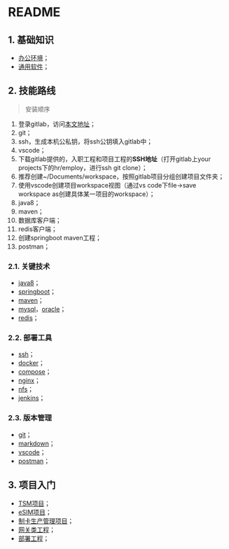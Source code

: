 # README

## 1. 基础知识

- [办公环境](../基础知识/办公环境.md)；
- [通用软件](../基础知识/通用软件.md)；

## 2. 技能路线

> 安装顺序

1. 登录gitlab，访问[本文地址](http://10.1.14.6:5080/h-r/employ/-/tree/main/入职/培训计划/系统研发)；
2. git；
3. ssh，生成本机公私钥，将ssh公钥填入gitlab中；
4. vscode；
5. 下载gitlab提供的，入职工程和项目工程的**SSH地址**（打开gitlab上your projects下的hr/employ，进行ssh git clone）；
6. 推荐创建~/Documents/workspace，按照gitlab项目分组创建项目文件夹；
7. 使用vscode创建项目workspace视图（通过vs code下file->save workspace as创建具体某一项目的workspace）；
8. java8；
9. maven；
10. 数据库客户端；
11. redis客户端；
12. 创建springboot maven工程；
13. postman；

### 2.1. 关键技术

- [java8](./关键技术/java8.md)；
- [springboot](./关键技术/springboot.md)；
- [maven](./关键技术/maven.md)；
- [mysql](./关键技术/mysql.md)，[oracle](./关键技术/oracle.md)；
- [redis](./关键技术/redis.md)；

### 2.2. 部署工具

- [ssh](./部署工具/ssh.md)；
- [docker](./部署工具/docker.md)；
- [compose](./部署工具/compose.md)；
- [nginx](./部署工具/nginx.md)；
- [nfs](./部署工具/nfs.md)；
- [jenkins](./部署工具/jenkins.md)；

### 2.3. 版本管理

- [git](./版本管理/git.md)；
- [markdown](./版本管理/markdown.md)；
- [vscode](./版本管理/vscode.md)；
- [postman](./版本管理/postman.md)；

## 3. 项目入门

- [TSM项目](http://10.1.14.6:5080/rd/tsm)；
- [eSIM项目](http://10.1.14.6:5080/rd/esim)；
- [制卡生产管理项目](http://10.1.14.6:5080/rd/herp)；
- [网关类工程](http://10.1.14.6:5080/rd/gateway)；
- [部署工程](http://10.1.14.6:5080/rd/deploy)；
